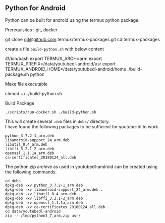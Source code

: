 
## Python for Android

Python can be built for android using the termux python package.

Prerequisites : git, docker

git clone git@github.com:termux/termux-packages.git
cd termux-packages
    
create a file `build-python.sh` with below content

#!/bin/bash
export TERMUX_ARCH=arm
export TERMUX_PREFIX=/data/youtubedl-android/usr
export TERMUX_ANDROID_HOME=/data/youtubedl-android/home
./build-package.sh python
    
Make file executable

chmod +x ./build-python.sh
    
Build Package

    ./scripts/run-docker.sh ./build-python.sh
    
This will create several `.deb` files in `debs/` directory.  
I have found the following packages to be sufficient for youtube-dl to work.

    python_3.7.2-1_arm.deb
    libandroid-support_24_arm.deb
    libutil_0.4_arm.deb
    libffi_3.2.1-2_arm.deb
    openssl_1.1.1a_arm.deb
    ca-certificates_20180124_all.deb

The python zip archive as used in youtubedl-android can be created using the following commands.

    cd debs
    dpkg-deb -xv python_3.7.2-1_arm.deb .
    dpkg-deb -xv libandroid-support_24_arm.deb .
    dpkg-deb -xv libutil_0.4_arm.deb .
    dpkg-deb -xv libffi_3.2.1-2_arm.deb .
    dpkg-deb -xv openssl_1.1.1a_arm.deb .
    dpkg-deb -xv ca-certificates_20180124_all.deb .
    cd data/youtubedl-android
    zip -r /tmp/python3_7_arm.zip usr/
    
